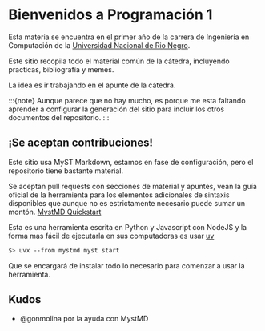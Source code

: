 # Bienvenidos a Programación 1

Esta materia se encuentra en el primer año de la carrera de Ingeniería
en Computación de la [Universidad Nacional de Rio Negro](https://www.unrn.edu.ar).

Este sitio recopila todo el material común de la cátedra, incluyendo
practicas, bibliografía y memes.

La idea es ir trabajando en el apunte de la cátedra.

:::{note}
Aunque parece que no hay mucho, es porque me esta faltando aprender a
configurar la generación del sitio para incluir los otros documentos del
repositorio.
:::

## ¡Se aceptan contribuciones!

Este sitio usa MyST Markdown, estamos en fase de configuración, pero el
repositorio tiene bastante material.

Se aceptan pull requests con secciones de material y apuntes, vean la guía
oficial de la herramienta para los elementos adicionales de sintaxis disponibles
que aunque no es estrictamente necesario puede sumar un montón.
[MystMD Quickstart](https://mystmd.org/guide/quickstart-myst-markdown)

Esta es una herramienta escrita en Python y Javascript con NodeJS y la forma mas
fácil de ejecutarla en sus computadoras es usar [uv](https://docs.astral.sh/uv/)

```sh
$> uvx --from mystmd myst start
```

Que se encargará de instalar todo lo necesario para comenzar a usar la herramienta.

## Kudos

- @gonmolina por la ayuda con MystMD
